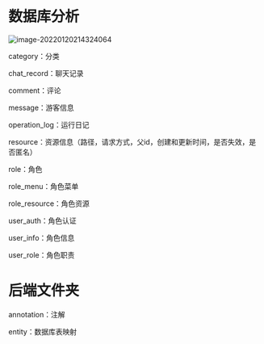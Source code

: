 # 数据库分析

![image-20220120214324064](E:\Typora\笔记\typora图片复制存储\image-20220120214324064.png)

category：分类

chat_record：聊天记录

comment：评论

message：游客信息

operation_log：运行日记

resource：资源信息（路径，请求方式，父id，创建和更新时间，是否失效，是否匿名）

role：角色

role_menu：角色菜单

role_resource：角色资源

user_auth：角色认证

user_info：角色信息

user_role：角色职责



# 后端文件夹

annotation：注解

entity：数据库表映射
